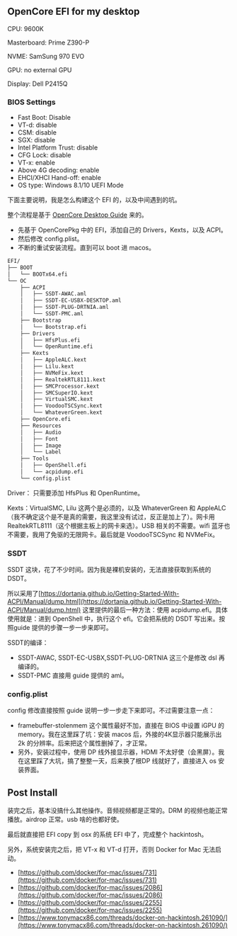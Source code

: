 ## OpenCore EFI for my desktop

CPU: 9600K

Masterboard: Prime Z390-P

NVME: SamSung 970 EVO

GPU: no external GPU

Display: Dell P2415Q

### BIOS Settings

- Fast Boot: Disable
- VT-d: disable
- CSM: disable
- SGX: disable
- Intel Platform Trust: disable
- CFG Lock: disable
- VT-x: enable
- Above 4G decoding: enable
- EHCI/XHCI Hand-off: enable
- OS type: Windows 8.1/10 UEFI Mode

下面主要说明，我是怎么构建这个 EFI 的，以及中间遇到的坑。

整个流程是基于 [OpenCore Desktop Guide](https://dortania.github.io/OpenCore-Desktop-Guide/) 来的。

- 先基于 OpenCorePkg 中的 EFI，添加自己的 Drivers，Kexts，以及 ACPI。
- 然后修改 config.plist。
- 不断的重试安装流程。直到可以 boot 进 macos。

```bash
EFI/
├── BOOT
│   └── BOOTx64.efi
└── OC
    ├── ACPI
    │   ├── SSDT-AWAC.aml
    │   ├── SSDT-EC-USBX-DESKTOP.aml
    │   ├── SSDT-PLUG-DRTNIA.aml
    │   └── SSDT-PMC.aml
    ├── Bootstrap
    │   └── Bootstrap.efi
    ├── Drivers
    │   ├── HfsPlus.efi
    │   └── OpenRuntime.efi
    ├── Kexts
    │   ├── AppleALC.kext
    │   ├── Lilu.kext
    │   ├── NVMeFix.kext
    │   ├── RealtekRTL8111.kext
    │   ├── SMCProcessor.kext
    │   ├── SMCSuperIO.kext
    │   ├── VirtualSMC.kext
    │   ├── VoodooTSCSync.kext
    │   └── WhateverGreen.kext
    ├── OpenCore.efi
    ├── Resources
    │   ├── Audio
    │   ├── Font
    │   ├── Image
    │   └── Label
    ├── Tools
    │   ├── OpenShell.efi
    │   └── acpidump.efi
    └── config.plist
```

Driver： 只需要添加 HfsPlus 和 OpenRuntime。

Kexts：VirtualSMC, Lilu 这两个是必须的，以及 WhateverGreen 和 AppleALC（我不确定这个是不是真的需要，我这里没有试过，反正是加上了）。网卡用 RealtekRTL8111（这个根据主板上的网卡来选）。USB 相关的不需要。wifi 蓝牙也不需要，我用了免驱的无限网卡。最后就是 VoodooTSCSync 和 NVMeFix。

### SSDT

SSDT 这块，花了不少时间。因为我是裸机安装的，无法直接获取到系统的 DSDT。

所以采用了[https://dortania.github.io/Getting-Started-With-ACPI/Manual/dump.html](https://dortania.github.io/Getting-Started-With-ACPI/Manual/dump.html) 这里提供的最后一种方法：使用 acpidump.efi。具体使用就是：进到 OpenShell 中，执行这个 efi。它会把系统的 DSDT 写出来。按照guide 提供的步骤一步一步来即可。

SSDT的编译：

- SSDT-AWAC, SSDT-EC-USBX,SSDT-PLUG-DRTNIA 这三个是修改 dsl 再编译的。
- SSDT-PMC 直接用 guide 提供的 aml。

### config.plist

config 修改直接按照 guide 说明一步一步走下来即可。不过需要注意一点：

- framebuffer-stolenmem 这个属性最好不加，直接在 BIOS 中设置 iGPU 的 memory。我在这里踩了坑：安装 macos 后，外接的4K显示器只能展示出 2k 的分辨率。后来把这个属性删掉了，才正常。
- 另外，安装过程中，使用 DP 线外接显示器，HDMI 不太好使（会黑屏）。我在这里踩了大坑，搞了整整一天，后来换了根DP 线就好了，直接进入 os 安装界面。

## Post Install

装完之后，基本没搞什么其他操作。音频视频都是正常的。DRM 的视频也能正常播放。airdrop 正常。usb 啥的也都好使。

最后就直接把 EFI copy 到 osx 的系统 EFI 中了，完成整个 hackintosh。

另外，系统安装完之后，把 VT-x 和 VT-d 打开，否则 Docker for Mac 无法启动。

- [https://github.com/docker/for-mac/issues/731](https://github.com/docker/for-mac/issues/731)
- [https://github.com/docker/for-mac/issues/2086](https://github.com/docker/for-mac/issues/2086)
- [https://github.com/docker/for-mac/issues/2255](https://github.com/docker/for-mac/issues/2255)
- [https://www.tonymacx86.com/threads/docker-on-hackintosh.261090/](https://www.tonymacx86.com/threads/docker-on-hackintosh.261090/)
